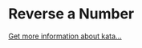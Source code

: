 Reverse a Number
=
[Get more information about kata...](https://www.codewars.com//kata//kata/555bfd6f9f9f52680f0000c5)